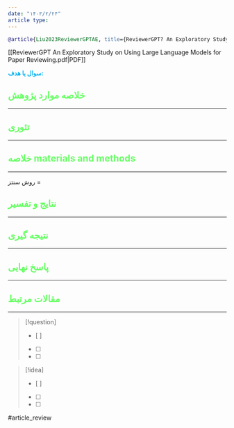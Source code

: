 ```yaml
---
date: "۱۴۰۳/۲/۲۴"
article type:
---
```


```bibtex
@article{Liu2023ReviewerGPTAE, title={ReviewerGPT? An Exploratory Study on Using Large Language Models for Paper Reviewing}, author={Ryan Liu and Nihar B. Shah}, journal={ArXiv}, year={2023}, volume={abs/2306.00622}, url={https://api.semanticscholar.org/CorpusID:258999338} }

```

[[ReviewerGPT An Exploratory Study on Using Large Language Models for Paper Reviewing.pdf|PDF]]

**<span style="color:#00b0f0">سوال یا هدف:</span>**



## <span style="color:#64ff61">خلاصه موارد پژوهش</span>
---

## <span style="color:#64ff61">تئوری</span>
---



## <span style="color:#64ff61">خلاصه materials and methods</span>
---

روش سنتز = 



## <span style="color:#64ff61"> نتایج و تفسیر</span>
---



## <span style="color:#64ff61">نتیجه گیری</span>
---



## <span style="color:#64ff61">پاسخ نهایی</span>
---




## <span style="color:#64ff61">مقالات مرتبط</span>
---





> [!question] 
>- [ ] 
>- [ ]  
>- [ ] 


> [!idea] 
> - [ ] 
>- [ ] 
>- [ ] 



#article_review
